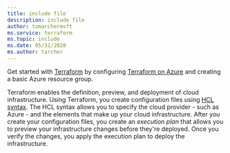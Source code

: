 ```yaml
---
title: include file
description: include file
author: tomarchermsft
ms.service: terraform
ms.topic: include
ms.date: 05/31/2020
ms.author: tarcher
---
```


Get started with [Terraform](https://www.terraform.io) by configuring [Terraform on Azure](https://www.terraform.io/docs/providers/azurerm/index.html) and creating a basic Azure resource group.

Terraform enables the definition, preview, and deployment of cloud infrastructure. Using Terraform, you create configuration files using [HCL syntax](https://www.terraform.io/docs/configuration/syntax.html). The HCL syntax allows you to specify the cloud provider - such as Azure - and the elements that make up your cloud infrastructure. After you create your configuration files, you create an *execution plan* that allows you to preview your infrastructure changes before they're deployed. Once you verify the changes, you apply the execution plan to deploy the infrastructure.
